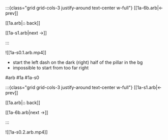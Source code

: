:::{class="grid grid-cols-3 justify-around text-center w-full"}
[[1a-6b.arb|← prev]]

[[1a.arb|⌂ back]]

[[1a-s1.arb|next →]]

:::

![[1a-s0.1.arb.mp4]]

* start the left dash on the dark (right) half of the pillar in the bg
* impossible to start from too far right

#arb #1a #1a-s0

:::{class="grid grid-cols-3 justify-around text-center w-full"}
[[1a-s1.arb|← prev]]

[[1a.arb|⌂ back]]

[[1a-6b.arb|next →]]

:::

![[1a-s0.2.arb.mp4]]

